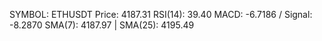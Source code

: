 SYMBOL: ETHUSDT
Price: 4187.31
RSI(14): 39.40
MACD: -6.7186 / Signal: -8.2870
SMA(7): 4187.97 | SMA(25): 4195.49
